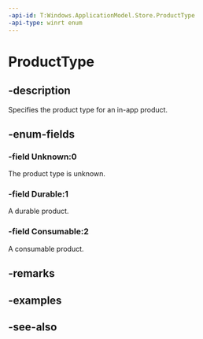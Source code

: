 ```yaml
---
-api-id: T:Windows.ApplicationModel.Store.ProductType
-api-type: winrt enum
---
```


<!-- Enumeration syntax
public enum Windows.ApplicationModel.Store.ProductType : int
-->

# ProductType

## -description
Specifies the product type for an in-app product.

## -enum-fields
### -field Unknown:0
The product type is unknown.

### -field Durable:1
A durable product.

### -field Consumable:2
A consumable product.


## -remarks

## -examples

## -see-also